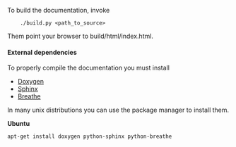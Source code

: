 To build the documentation, invoke
```
	./build.py <path_to_source>
```
Them point your browser to build/html/index.html.


#### External dependencies
To properly compile the documentation you must install

- [Doxygen](http://www.stack.nl/~dimitri/doxygen/)
- [Sphinx](http://www.sphinx-doc.org)
- [Breathe](https://breathe.readthedocs.org)

In many unix distributions you can use the package manager to install them.

**Ubuntu**
```
apt-get install doxygen python-sphinx python-breathe 
```
